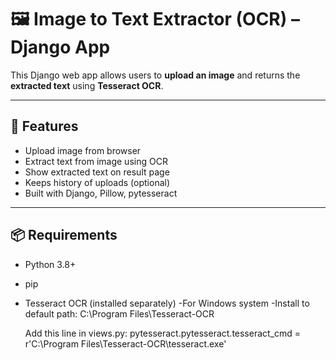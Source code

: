 # 🖼️ Image to Text Extractor (OCR) – Django App

This Django web app allows users to **upload an image** and returns the **extracted text** using **Tesseract OCR**.

---

## 🚀 Features

- Upload image from browser
- Extract text from image using OCR
- Show extracted text on result page
- Keeps history of uploads (optional)
- Built with Django, Pillow, pytesseract

---


## 📦 Requirements

- Python 3.8+
- pip
- Tesseract OCR (installed separately)
    -For Windows system
    -Install to default path:
    C:\Program Files\Tesseract-OCR

    Add this line in views.py:
    pytesseract.pytesseract.tesseract_cmd = r'C:\Program Files\Tesseract-OCR\tesseract.exe'


